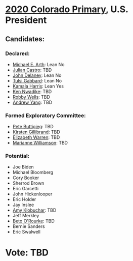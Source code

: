 # [2020 Colorado Primary](../README.md), U.S. President

## Candidates:

### Declared:

* [Michael E. Arth](michael_e_arth.md): Lean No
* [Julian Castro](julian_castro.md): TBD
* [John Delaney](john_delaney.md): Lean No
* [Tulsi Gabbard](tulsi_gabbard.md): Lean No
* [Kamala Harris](kamala_harris.md): Lean Yes
* [Ken Nwadike](ken_nwadike.md): TBD
* [Robby Wells](robby_wells.md): TBD
* [Andrew Yang](andrew_yang.md): TBD

### Formed Exploratory Committee:

* [Pete Buttigieg](pete_buttigieg.md): TBD
* [Kirsten Gillibrand](kirsten_gillibrand.md): TBD
* [Elizabeth Warren](elizabeth_warren.md): TBD
* [Marianne Williamson](marianne_williamson.md): TBD

### Potential:

* Joe Biden
* Michael Bloomberg
* Cory Booker
* Sherrod Brown
* Eric Garcetti
* John Hickenlooper
* Eric Holder
* Jay Inslee
* [Amy Klobuchar](amy_klobuchar.md): TBD
* Jeff Merkley
* [Beto O'Rourke](beto_orourke.md): TBD
* Bernie Sanders
* Eric Swalwell

# Vote: TBD
